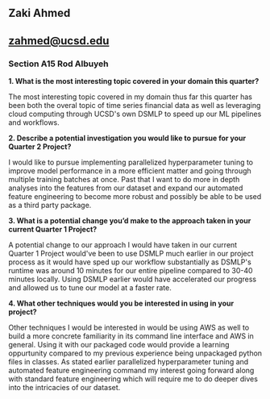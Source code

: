 ## Zaki Ahmed
## zahmed@ucsd.edu
### Section A15 Rod Albuyeh

**1. What is the most interesting topic covered in your domain this quarter?**

The most interesting topic covered in my domain thus far this quarter has been both the overal topic of time series financial data as well as leveraging cloud computing through UCSD's own DSMLP to speed up our ML pipelines and workflows.

**2. Describe a potential investigation you would like to pursue for your Quarter 2 Project?**

I would like to pursue implementing parallelized hyperparameter tuning to improve model performance in a more efficient matter and going through multiple training batches at once. Past that I want to do more in depth analyses into the features from our dataset and expand our automated feature engineering to become more robust and possibly be able to be used as a third party package.

**3. What is a potential change you’d make to the approach taken in your current Quarter 1 Project?**

A potential change to our approach I would have taken in our current Quarter 1 Project would've been to use DSMLP much earlier in our project process as it would have sped up our workflow substantially as DSMLP's runtime was around 10 minutes for our entire pipeline compared to 30-40 minutes locally. Using DSMLP earlier would have accelerated our progress and allowed us to tune our model at a faster rate.

**4. What other techniques would you be interested in using in your project?**

Other techniques I would be interested in would be using AWS as well to build a more concrete familiarity in its command line interface and AWS in general. Using it with our packaged code would provide a learning oppurtunity compared to my previous experience being unpackaged python files in classes. As stated earlier parallelized hyperparameter tuning and automated feature engineering command my interest going forward along with standard feature engineering which will require me to do deeper dives into the intricacies of our dataset.
